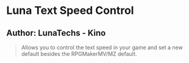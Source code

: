 # Luna Text Speed Control
## Author: LunaTechs - Kino
> Allows you to control the text speed in your game and set a new default besides the RPGMakerMV/MZ default.